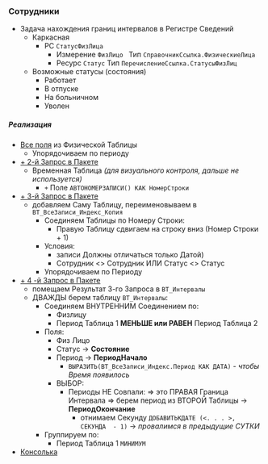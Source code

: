 ### Сотрудники

- Задача нахождения границ интервалов в Регистре Сведений
    - Каркасная
        - РС `СтатусФизЛица`
            - Измерение `ФизЛицо ` Тип `СправочникСсылка.ФизическиеЛица`
            - Ресурс `Статус`  Тип `ПеречислениеСсылка.СтатусыФизЛиц`
    - Возможные статусы (состояния)
        - Работает
        - В отпуске
        - На больничном
        - Уволен
 

##### Реализация

- [Все поля](https://github.com/alex-dev-2020/Employees/commit/b960abab2affd2f71bc78840e2b0cdedf7e4e81a) из Физической Таблицы
    - Упорядочиваем по периоду 
- [+ 2-й Запрос в Пакете](https://github.com/alex-dev-2020/Employees/commit/ac072c7a3e673e0be1f5cc5d3b8b8ae55be0b584) 
    - Временная Таблица *(для визуального контроля, дальше не используется)*
        - `+`  Поле `АВТОНОМЕРЗАПИСИ() КАК НомерСтроки`
- [+ 3-й Запрос в Пакете](https://github.com/alex-dev-2020/Employees/commit/67dc980321f724771728f670c6a6ced5e1330e85) 
    - добавляем Саму Таблицу, переименовываем в `ВТ_ВсеЗаписи_Индекс_Копия` 
        - Соединяем Таблицы по Номеру Строки:
            - Правую Таблицу сдвигаем на строку вниз (Номер Строки + 1) 
        - Условия: 
            - записи Должны  отличаться только Датой) 
            - Сотрудник <> Сотрудник ИЛИ  Статус <> Статус
        - Упорядочиваем по Периоду 
 - [+ 4 -й Запрос в Пакете](https://github.com/alex-dev-2020/Employees/commit/ca24627be15ef6f300a0035f49b8eb661ad6bb39) 
    - помещаем Результат 3-го Запроса  в `ВТ_Интервалы`
    - ДВАЖДЫ берем таблицу  `ВТ_Интервалы`: 
        - Соединяем ВНУТРЕННИМ Соединением по:
            - Физлицу
            - Период Таблица 1 **МЕНЬШЕ или РАВЕН** Период Таблица 2 
        - Поля:
            - Физ Лицо
            - Статус → **Состояние**
            - Период → **ПериодНачало** 
                - `ВЫРАЗИТЬ(ВТ_ВсеЗаписи_Индекс.Период КАК ДАТА)` - *чтобы Время появилось*
            - ВЫБОР:
                - Периоды НЕ Совпали: => это ПРАВАЯ Граница Интервала => берем период из ВТОРОЙ Таблицы → **ПериодОкончание**
                    - отнимаем Секунду `ДОБАВИТЬКДАТЕ (<. . . >, СЕКУНДА  - 1)` → *провалимся в предыдущие СУТКИ*    
        - Группируем по: 
            - Период Таблица 1  `МИНИМУМ`
- [Консолька](https://github.com/alex-dev-2020/Employees/commit/b0f03aed28ff0e4ff19936a8134ebab7243595fc)


  


 
